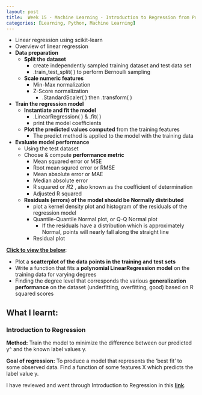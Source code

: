 ```yaml
---
layout: post
title:  Week 15 - Machine Learning - Introduction to Regression from Principles of M.L. Python by Microsoft Learning
categories: [Learning, Python, Machine Learning]
---
```


- Linear regression using scikit-learn
- Overview of linear regression
- **Data preparation**
    - **Split the dataset**
        - create independently sampled training dataset and test data set
        - .train_test_split( ) to perform Bernoulli sampling
    - **Scale numeric features**
        - Min-Max normalization
        - Z-Score normalization
            - .StandardScaler( ) then .transform( )
- **Train the regression model**
    - **Instantiate and fit the model**
        - .LinearRegression( ) & .fit( )
        - print the model coefficients
    - **Plot the predicted values computed** from the training features
        - The predict method is applied to the model with the training data
- **Evaluate model performance**
    - Using the test dataset
    - Choose & compute **performance metric**
        - Mean squared error or MSE
        - Root mean squred error or RMSE
        - Mean absolute error or MAE
        - Median absolute error
        - R squared or  𝑅2 , also known as the coefficient of determination
        - Adjusted R squared
    - **Residuals (errors) of the model should be Normally distributed**
        - plot a kernel density plot and histogram of the residuals of the regression model
        - Quantile-Quantile Normal plot, or Q-Q Normal plot 
            - If the residuals have a distribution which is approximately Normal, points will nearly fall along the straight line
        - Residual plot

[**Click to view the below**](https://github.com/liawbeile/liawbeile.github.io/blob/master/documents/regression_using_scikit_learn.ipynb):
- Plot a **scatterplot of the data points in the training and test sets**
- Write a function that fits a **polynomial LinearRegression model** on the training data for varying degrees
- Finding the degree level that corresponds the various **generalization performance** on the dataset (underfitting, overfitting, good) based on R squared scores

## What I learnt:  

### Introduction to Regression

**Method:** Train the model to minimize the difference between our predicted y^ and the known label values y.

**Goal of regression:** To produce a model that represents the ‘best fit’ to some observed data. Find a function of some features X which predicts the label value y. 

I have reviewed and went through  Introduction to Regression in this [**link**](https://github.com/liawbeile/liawbeile.github.io/blob/master/documents/intro_to_regression.ipynb).  